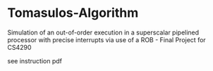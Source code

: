 # Tomasulos-Algorithm
Simulation of an out-of-order execution in a superscalar pipelined processor with precise interrupts via use of a ROB - Final Project for CS4290

see instruction pdf
